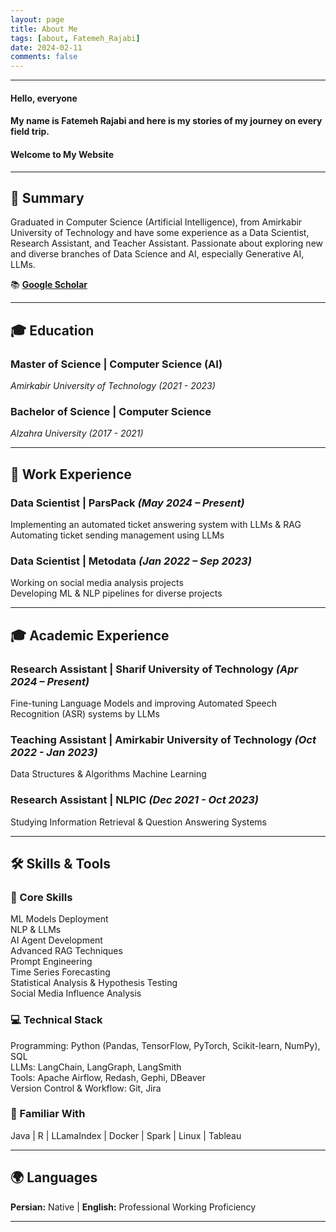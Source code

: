 ```yaml
---
layout: page
title: About Me
tags: [about, Fatemeh_Rajabi]
date: 2024-02-11
comments: false
---
```


---

#### **Hello, everyone**  
#### **My name is Fatemeh Rajabi and here is my stories of my journey on every field trip.**  
#### **Welcome to My Website**  

---

## **🔹 Summary**  
Graduated in Computer Science (Artificial Intelligence), from Amirkabir University of Technology and have some experience as a Data Scientist, Research Assistant, and Teacher Assistant. Passionate about exploring new and diverse branches of Data Science and AI, especially Generative AI, LLMs.

📚 **[Google Scholar](https://scholar.google.com/citations?user=zxTU4UwAAAAJ&hl=en)**

---

## **🎓 Education**  

### **Master of Science | Computer Science (AI)**  
*Amirkabir University of Technology (2021 - 2023)*  

### **Bachelor of Science | Computer Science**  
*Alzahra University (2017 - 2021)*  

---

## **💼 Work Experience**  

### **Data Scientist | ParsPack** *(May 2024 – Present)*  
Implementing an automated ticket answering system with LLMs & RAG  
Automating ticket sending management using LLMs

### **Data Scientist | Metodata** *(Jan 2022 – Sep 2023)*  
Working on social media analysis projects  
Developing ML & NLP pipelines for diverse projects  

---

## **🎓 Academic Experience**  

### **Research Assistant | Sharif University of Technology** *(Apr 2024 – Present)*  
Fine-tuning Language Models and improving Automated Speech Recognition (ASR) systems by LLMs

### **Teaching Assistant | Amirkabir University of Technology** *(Oct 2022 - Jan 2023)*  
Data Structures & Algorithms
Machine Learning  

### **Research Assistant | NLPIC** *(Dec 2021 - Oct 2023)*  
Studying Information Retrieval & Question Answering Systems

---

## **🛠 Skills & Tools**  

### **🌟 Core Skills**  
ML Models Deployment  
NLP & LLMs  
AI Agent Development  
Advanced RAG Techniques  
Prompt Engineering  
Time Series Forecasting  
Statistical Analysis & Hypothesis Testing  
Social Media Influence Analysis  

### **💻 Technical Stack**  
Programming: Python (Pandas, TensorFlow, PyTorch, Scikit-learn, NumPy), SQL  
LLMs: LangChain, LangGraph, LangSmith  
Tools: Apache Airflow, Redash, Gephi, DBeaver  
Version Control & Workflow: Git, Jira  

### **📌 Familiar With**  
Java | R | LLamaIndex | Docker | Spark | Linux | Tableau  

---

## **🌍 Languages**  
**Persian:** Native | **English:** Professional Working Proficiency  

---
